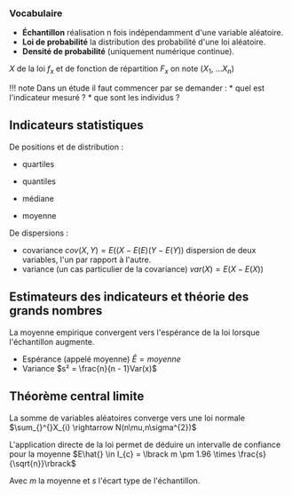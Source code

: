 ### Vocabulaire

* __Échantillon__ réalisation n fois indépendamment d'une variable aléatoire.
* __Loi de probabilité__ la distribution des probabilité d'une loi aléatoire.
* __Densité de probabilité__ (uniquement numérique continue).

$X$ de la loi $f_{x}$ et de fonction de répartition $F_{x}$ on note
($X_{1}$, ...$X_{n}$)

!!! note 
    Dans un étude il faut commencer par se demander :
    * quel est l'indicateur mesuré ?
    * que sont les individus ?

## Indicateurs statistiques

De positions et de distribution :

* quartiles
* quantiles
* médiane

* moyenne

De dispersions :

* covariance $cov(X,Y) = E((X - E(E)(Y -E(Y))$ dispersion de deux variables, l'un par rapport à l'autre.
* variance (un cas particulier de la covariance) $var(X) = E(X-E(X))$

## Estimateurs des indicateurs et théorie des grands nombres

La moyenne empirique convergent vers l'espérance de la loi lorsque l'échantillon augmente.

* Espérance (appelé moyenne) $Ê = moyenne$
* Variance $s² = \frac{n}{n - 1}Var(x)$

## Théorème central limite

La somme de variables aléatoires converge vers une loi normale  $\sum_{}^{}X_{i} \rightarrow N(n\mu,n\sigma^{2})$

L'application directe de la loi permet de déduire un intervalle de confiance pour la moyenne $E\hat{} \in I_{c} = \lbrack m \pm 1.96 \times \frac{s}{\sqrt{n}}\rbrack$

Avec $m$ la moyenne et $s$ l'écart type de l'échantillon.
